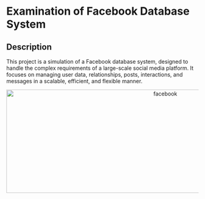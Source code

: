 # Examination of Facebook Database System
## Description
This project is a simulation of a Facebook database system, designed to handle the complex requirements of a large-scale social media platform. It focuses on managing user data, relationships, posts, interactions, and messages in a scalable, efficient, and flexible manner.
<p align="center">
  <img width="817.5" height="270" src="https://github.com/user-attachments/assets/406d6795-3f5e-4ae1-91f9-805bf5ab8282" alt="facebook">
</p>
